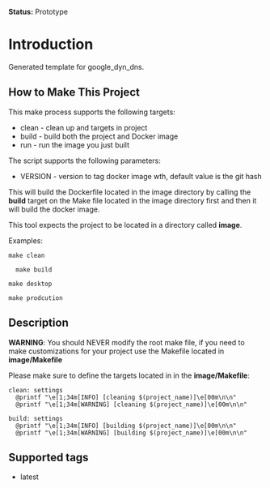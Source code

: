 **Status:** Prototype

Introduction
====

Generated template for google_dyn_dns.

## How to Make This Project

This make process supports the following targets:

* clean - clean up and targets in project
* build - build both the project and Docker image
* run   - run the image you just built

The script supports the following parameters:

* VERSION - version to tag docker image wth, default value is the git hash

This will build the Dockerfile located in the image directory by calling
the **build** target on the Make file located in the image directory first and
 then it will build the docker image.

This tool expects the project to be located in a directory called **image**.

Examples:

    make clean

	  make build

    make desktop

    make prodcution

## Description

**WARNING**: You should NEVER modify the root make file, if you need to make customizations for your project use the Makefile located in __image/Makefile__

Please make sure to define the targets located in in the __image/Makefile__:

    clean: settings
      @printf "\e[1;34m[INFO] [cleaning $(project_name)]\e[00m\n\n"
      @printf "\e[1;34m[WARNING] [cleaning $(project_name)]\e[00m\n\n"

    build: settings
      @printf "\e[1;34m[INFO] [building $(project_name)]\e[00m\n\n"
      @printf "\e[1;34m[WARNING] [building $(project_name)]\e[00m\n\n"

## Supported tags

- latest
